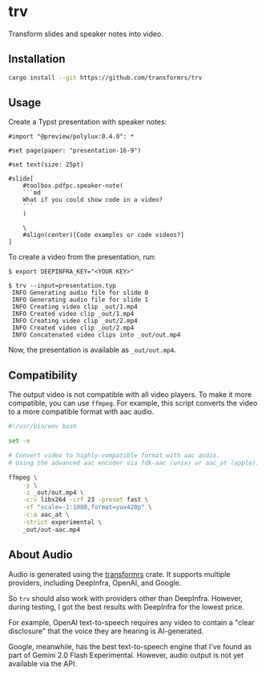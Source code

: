 # trv

Transform slides and speaker notes into video.

## Installation

```sh
cargo install --git https://github.com/transformrs/trv
```

## Usage

Create a Typst presentation with speaker notes:

```typ
#import "@preview/polylux:0.4.0": *

#set page(paper: "presentation-16-9")

#set text(size: 25pt)

#slide[
    #toolbox.pdfpc.speaker-note(
    ```md
    What if you could show code in a video?
    ```
    )

    \
    #align(center)[Code examples or code videos?]
]
```

To create a video from the presentation, run:

```raw
$ export DEEPINFRA_KEY="<YOUR KEY>"

$ trv --input=presentation.typ
 INFO Generating audio file for slide 0
 INFO Generating audio file for slide 1
 INFO Creating video clip _out/1.mp4
 INFO Created video clip _out/1.mp4
 INFO Creating video clip _out/2.mp4
 INFO Created video clip _out/2.mp4
 INFO Concatenated video clips into _out/out.mp4
```

Now, the presentation is available as `_out/out.mp4`.

## Compatibility

The output video is not compatible with all video players.
To make it more compatible, you can use `ffmpeg`.
For example, this script converts the video to a more compatible format with aac audio.

```sh
#!/usr/bin/env bash

set -e

# Convert video to highly-compatible format with aac audio.
# Using the advanced aac encoder via fdk-aac (unix) or aac_at (apple).

ffmpeg \
    -y \
    -i _out/out.mp4 \
    -c:v libx264 -crf 23 -preset fast \
    -vf "scale=-1:1080,format=yuv420p" \
    -c:a aac_at \
    -strict experimental \
    _out/out-aac.mp4
```

## About Audio

Audio is generated using the [transformrs](https://github.com/transformrs/transformrs) crate.
It supports multiple providers, including DeepInfra, OpenAI, and Google.

So `trv` should also work with providers other than DeepInfra.
However, during testing, I got the best results with DeepInfra for the lowest price.

For example, OpenAI text-to-speech requires any video to contain a "clear disclosure" that the voice they are hearing is AI-generated.

Google, meanwhile, has the best text-to-speech engine that I've found as part of Gemini 2.0 Flash Experimental.
However, audio output is not yet available via the API.
